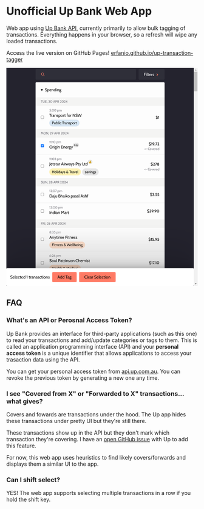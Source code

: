 # Unofficial Up Bank Web App

Web app using [Up Bank API](https://developer.up.com.au/), currently primarily to
allow bulk tagging of transactions. Everything happens in your browser, so a
refresh will wipe any loaded transactions.

Access the live version on GitHub Pages! [erfanio.github.io/up-transaction-tagger](https://erfanio.github.io/up-transaction-tagger/)

![screenshot](./preview.png)

## FAQ

### What's an API or Perosnal Access Token?

Up Bank provides an interface for third-party applications (such as this one) to
read your transactions and add/update categories or tags to them. This is called
an application programming interface (API) and your **personal access token** is
a unique identifier that allows applications to access your trasaction data
using the API.

You can get your personal access token from [api.up.com.au](http://api.up.com.au).
You can revoke the previous token by generating a new one any time.

### I see "Covered from X" or "Forwarded to X" transactions... what gives?

Covers and fowards are transactions under the hood. The Up app hides these
transactions under pretty UI but they're still there.

These transactions show up in the API but they don't mark which transaction
they're covering. I have an
[open GitHub issue](https://github.com/up-banking/api/issues/99) with Up to add
this feature.

For now, this web app uses heuristics to find likely covers/forwards and displays
them a similar UI to the app.

### Can I shift select?

YES! The web app supports selecting multiple transactions in a row if you hold the
shift key.
